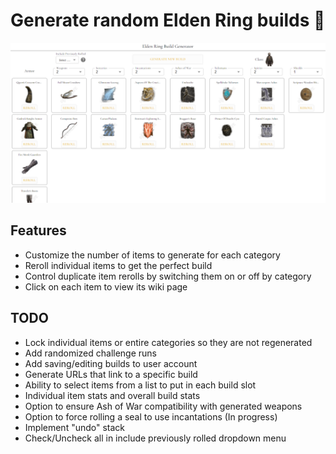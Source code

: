 # Generate random Elden Ring builds 🤺

[![Site view](public/ERBG.png)](https://erbg.vercel.app/)

## Features
- Customize the number of items to generate for each category
- Reroll individual items to get the perfect build
- Control duplicate item rerolls by switching them on or off by category
- Click on each item to view its wiki page

## TODO
- Lock individual items or entire categories so they are not regenerated
- Add randomized challenge runs
- Add saving/editing builds to user account
- Generate URLs that link to a specific build
- Ability to select items from a list to put in each build slot
- Individual item stats and overall build stats
- Option to ensure Ash of War compatibility with generated weapons
- Option to force rolling a seal to use incantations (In progress)
- Implement "undo" stack
- Check/Uncheck all in include previously rolled dropdown menu
